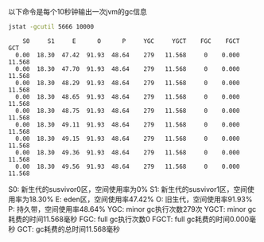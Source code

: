 以下命令是每个10秒钟输出一次jvm的gc信息

~~~sh
jstat -gcutil 5666 10000
~~~

~~~
    S0     S1     E      O      P     YGC     YGCT    FGC    FGCT     GCT
  0.00  18.30  47.42  91.93  48.64    279   11.568     0    0.000   11.568
  0.00  18.30  47.70  91.93  48.64    279   11.568     0    0.000   11.568
  0.00  18.30  48.29  91.93  48.64    279   11.568     0    0.000   11.568
  0.00  18.30  48.65  91.93  48.64    279   11.568     0    0.000   11.568
  0.00  18.30  48.75  91.93  48.64    279   11.568     0    0.000   11.568
  0.00  18.30  49.11  91.93  48.64    279   11.568     0    0.000   11.568
  0.00  18.30  49.15  91.93  48.64    279   11.568     0    0.000   11.568
  0.00  18.30  49.36  91.93  48.64    279   11.568     0    0.000   11.568
  0.00  18.30  49.56  91.93  48.64    279   11.568     0    0.000   11.568
~~~
S0:     新生代的susvivor0区，空间使用率为0%
S1:     新生代的susvivor1区，空间使用率为18.30%
E:      eden区，空间使用率47.42%
O:      旧生代，空间使用率91.93%
P:      持久带，空间使用率48.64%
YGC:    minor gc执行次数279次
YGCT:   minor gc耗费的时间11.568毫秒
FGC:    full gc执行次数0
FGCT:   full gc耗费的时间0.000毫秒
GCT:    gc耗费的总时间11.568毫秒


